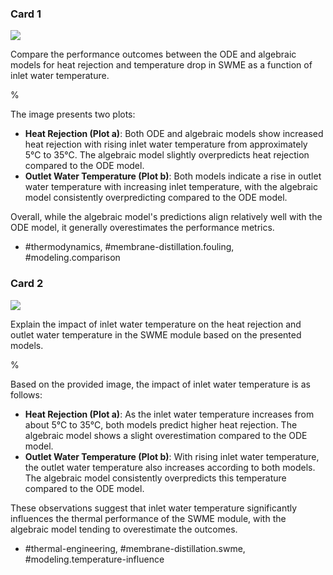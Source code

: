 ### Card 1

![](https://cdn.mathpix.com/cropped/2024_05_27_ff1f6d8a11ba2679a1bcg-1.jpg?height=1388&width=888&top_left_y=188&top_left_x=1054)

Compare the performance outcomes between the ODE and algebraic models for heat rejection and temperature drop in SWME as a function of inlet water temperature.

%

The image presents two plots:
- **Heat Rejection (Plot a)**: Both ODE and algebraic models show increased heat rejection with rising inlet water temperature from approximately 5°C to 35°C. The algebraic model slightly overpredicts heat rejection compared to the ODE model.
- **Outlet Water Temperature (Plot b)**: Both models indicate a rise in outlet water temperature with increasing inlet temperature, with the algebraic model consistently overpredicting compared to the ODE model.

Overall, while the algebraic model's predictions align relatively well with the ODE model, it generally overestimates the performance metrics.

- #thermodynamics, #membrane-distillation.fouling, #modeling.comparison

### Card 2

![](https://cdn.mathpix.com/cropped/2024_05_27_ff1f6d8a11ba2679a1bcg-1.jpg?height=1388&width=888&top_left_y=188&top_left_x=1054)

Explain the impact of inlet water temperature on the heat rejection and outlet water temperature in the SWME module based on the presented models.

%

Based on the provided image, the impact of inlet water temperature is as follows:
- **Heat Rejection (Plot a)**: As the inlet water temperature increases from about 5°C to 35°C, both models predict higher heat rejection. The algebraic model shows a slight overestimation compared to the ODE model.
- **Outlet Water Temperature (Plot b)**: With rising inlet water temperature, the outlet water temperature also increases according to both models. The algebraic model consistently overpredicts this temperature compared to the ODE model.

These observations suggest that inlet water temperature significantly influences the thermal performance of the SWME module, with the algebraic model tending to overestimate the outcomes.

- #thermal-engineering, #membrane-distillation.swme, #modeling.temperature-influence